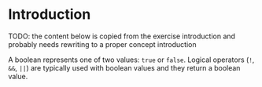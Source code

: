 # Introduction

TODO: the content below is copied from the exercise introduction and probably needs rewriting to a proper concept introduction

A boolean represents one of two values: `true` or `false`. Logical operators (`!`, `&&`, `||`) are typically used with boolean values and they return a boolean value.

